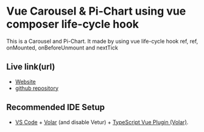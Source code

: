 # Vue Carousel & Pi-Chart using vue composer life-cycle hook

This is a Carousel and Pi-Chart. It made by using vue life-cycle hook ref, ref, onMounted, onBeforeUnmount and nextTick

## Live link(url)
- [Website](https://banjir-ahammad.com/vue/carousel-pichart)
- [github repository](https://github.com/banjirahammad/carousel-pichart.git)

## Recommended IDE Setup

- [VS Code](https://code.visualstudio.com/) + [Volar](https://marketplace.visualstudio.com/items?itemName=Vue.volar) (and disable Vetur) + [TypeScript Vue Plugin (Volar)](https://marketplace.visualstudio.com/items?itemName=Vue.vscode-typescript-vue-plugin).
